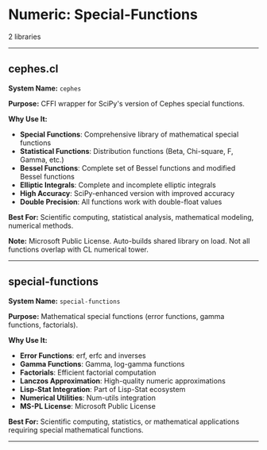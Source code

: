 # Numeric: Special-Functions

2 libraries

---

## cephes.cl

**System Name:** `cephes`

**Purpose:** CFFI wrapper for SciPy's version of Cephes special functions.

**Why Use It:**
- **Special Functions**: Comprehensive library of mathematical special functions
- **Statistical Functions**: Distribution functions (Beta, Chi-square, F, Gamma, etc.)
- **Bessel Functions**: Complete set of Bessel functions and modified Bessel functions
- **Elliptic Integrals**: Complete and incomplete elliptic integrals
- **High Accuracy**: SciPy-enhanced version with improved accuracy
- **Double Precision**: All functions work with double-float values

**Best For:** Scientific computing, statistical analysis, mathematical modeling, numerical methods.

**Note:** Microsoft Public License. Auto-builds shared library on load. Not all functions overlap with CL numerical tower.

---


## special-functions

**System Name:** `special-functions`

**Purpose:** Mathematical special functions (error functions, gamma functions, factorials).

**Why Use It:**
- **Error Functions**: erf, erfc and inverses
- **Gamma Functions**: Gamma, log-gamma functions
- **Factorials**: Efficient factorial computation
- **Lanczos Approximation**: High-quality numeric approximations
- **Lisp-Stat Integration**: Part of Lisp-Stat ecosystem
- **Numerical Utilities**: Num-utils integration
- **MS-PL License**: Microsoft Public License

**Best For:** Scientific computing, statistics, or mathematical applications requiring special mathematical functions.

---


